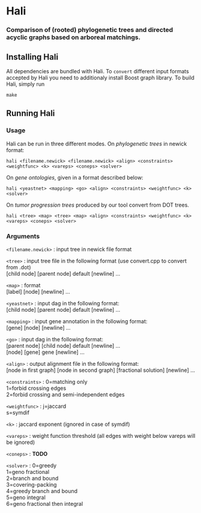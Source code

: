 # Hali #
### Comparison of (rooted) phylogenetic trees and directed acyclic graphs based on arboreal matchings. ###

## Installing Hali ##

All dependencies are bundled with Hali. To ```convert``` different input formats accepted by Hali you need 
to additionaly install Boost graph library. To build Hali, simply run

```
make
```

## Running Hali ##

### Usage ###

Hali can be run in three different modes. On *phylogenetic trees* in newick format:

```hali <filename.newick> <filename.newick> <align> <constraints> <weightfunc> <k> <vareps> <coneps> <solver>```

On *gene ontologies*, given in a format described below: 

```hali <yeastnet> <mapping> <go> <align> <constraints> <weightfunc> <k> <solver>```

On *tumor progression trees* produced by our tool convert from DOT trees. 

```hali <tree> <map> <tree> <map> <align> <constraints> <weightfunc> <k> <vareps> <coneps> <solver>```

### Arguments ###

`<filename.newick>`
: input tree in newick file format

`<tree>`
  : input tree file in the following format (use convert.cpp to convert from .dot)      
  [child node] [parent node] default [newline] ...   
  

`<map>`
  : format  
  [label] [node] [newline] ...

`<yeastnet>`
  : input dag in the following format:  
  [child node] [parent node] default [newline] ...

`<mapping>`
  : input gene annotation in the following format:  
  [gene] [node] [newline] ...

`<go>`
  : input dag in the following format:  
  [parent node] [child node] default [newline] ...  
  [node] [gene] gene [newline] ...

`<align>`
  : output alignment file in the following format:  
  [node in first graph] [node in second graph] [fractional solution] [newline] ...

`<constraints>`
  : 0=matching only   
  1=forbid crossing edges  
  2=forbid crossing and semi-independent edges

`<weightfunc>`
  : j=jaccard  
  s=symdif

`<k>`
  : jaccard exponent (ignored in case of symdif)

`<vareps>`
  : weight function threshold (all edges with weight below vareps will be ignored)

`<coneps>`
  : **TODO**

`<solver>`
  : 0=greedy  
  1=geno fractional  
  2=branch and bound  
  3=covering-packing  
  4=greedy branch and bound  
  5=geno integral  
  6=geno fractional then integral  
